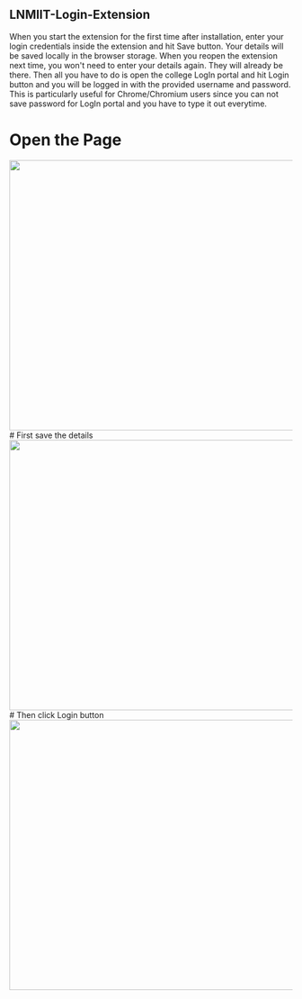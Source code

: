 ## LNMIIT-Login-Extension

When you start the extension for the first time after installation, enter your login credentials inside the extension and hit Save button. Your details will be saved locally in the browser storage. When you reopen the extension next time, you won't need to enter your details again. They will already be there. Then all you have to do is open the college LogIn portal and hit Login button and you will be logged in with the provided username and password. This is particularly useful for Chrome/Chromium users since you can not save password for LogIn portal and you have to type it out everytime.
# Open the Page
<img src="https://imgur.com/m8jDMIr" width="640" height="480" >
# First save the details
<img src="https://imgur.com/dSrNIKQ" width="640" height="480" >
# Then click Login button
<img src="https://imgur.com/NvlJBzd" width="640" height="480"  >
